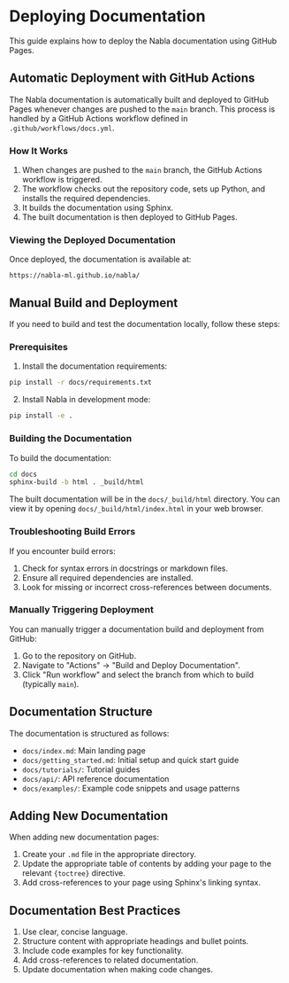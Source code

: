 # Deploying Documentation

This guide explains how to deploy the Nabla documentation using GitHub Pages.

## Automatic Deployment with GitHub Actions

The Nabla documentation is automatically built and deployed to GitHub Pages whenever changes are pushed to the `main` branch. This process is handled by a GitHub Actions workflow defined in `.github/workflows/docs.yml`.

### How It Works

1. When changes are pushed to the `main` branch, the GitHub Actions workflow is triggered.
2. The workflow checks out the repository code, sets up Python, and installs the required dependencies.
3. It builds the documentation using Sphinx.
4. The built documentation is then deployed to GitHub Pages.

### Viewing the Deployed Documentation

Once deployed, the documentation is available at:

```
https://nabla-ml.github.io/nabla/
```

## Manual Build and Deployment

If you need to build and test the documentation locally, follow these steps:

### Prerequisites

1. Install the documentation requirements:

```bash
pip install -r docs/requirements.txt
```

2. Install Nabla in development mode:

```bash
pip install -e .
```

### Building the Documentation

To build the documentation:

```bash
cd docs
sphinx-build -b html . _build/html
```

The built documentation will be in the `docs/_build/html` directory. You can view it by opening `docs/_build/html/index.html` in your web browser.

### Troubleshooting Build Errors

If you encounter build errors:

1. Check for syntax errors in docstrings or markdown files.
2. Ensure all required dependencies are installed.
3. Look for missing or incorrect cross-references between documents.

### Manually Triggering Deployment

You can manually trigger a documentation build and deployment from GitHub:

1. Go to the repository on GitHub.
2. Navigate to "Actions" → "Build and Deploy Documentation".
3. Click "Run workflow" and select the branch from which to build (typically `main`).

## Documentation Structure

The documentation is structured as follows:

- `docs/index.md`: Main landing page
- `docs/getting_started.md`: Initial setup and quick start guide
- `docs/tutorials/`: Tutorial guides
- `docs/api/`: API reference documentation
- `docs/examples/`: Example code snippets and usage patterns

## Adding New Documentation

When adding new documentation pages:

1. Create your `.md` file in the appropriate directory.
2. Update the appropriate table of contents by adding your page to the relevant `{toctree}` directive.
3. Add cross-references to your page using Sphinx's linking syntax.

## Documentation Best Practices

1. Use clear, concise language.
2. Structure content with appropriate headings and bullet points.
3. Include code examples for key functionality.
4. Add cross-references to related documentation.
5. Update documentation when making code changes.

